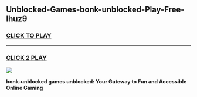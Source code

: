 
## Unblocked-Games-bonk-unblocked-Play-Free-lhuz9
<h3>
<a href="https://premium76.site?title=bonk-unblocked&ref=23A">CLICK TO PLAY</a></h3>
<hr>

<h3>
<a href="https://premium76.site?title=bonk-unblocked&ref=23A">CLICK 2 PLAY</a>
  
</h3>

<a href="https://premium76.site?title=bonk-unblocked&ref=23A"><img src="https://clearcache.store/games.png"></a>


**bonk-unblocked games unblocked: Your Gateway to Fun and Accessible Online Gaming**
